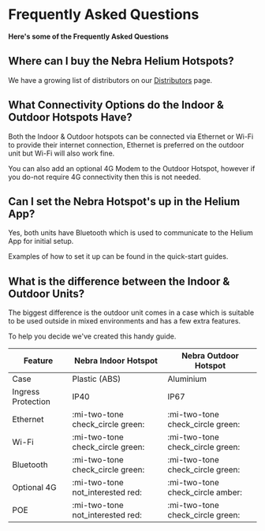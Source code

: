 # Frequently Asked Questions

**Here's some of the Frequently Asked Questions**

## Where can I buy the Nebra Helium Hotspots?

We have a growing list of distributors on our [Distributors](distributors.md) page.

## What Connectivity Options do the Indoor & Outdoor Hotspots Have?

Both the Indoor & Outdoor hotspots can be connected via Ethernet or Wi-Fi to provide their internet connection, Ethernet is preferred on the outdoor unit but Wi-Fi will also work fine.

You can also add an optional 4G Modem to the Outdoor Hotspot, however if you do-not require 4G connectivity then this is not needed.

## Can I set the Nebra Hotspot's up in the Helium App?

Yes, both units have Bluetooth which is used to communicate to the Helium App for initial setup.

Examples of how to set it up can be found in the quick-start guides.

## What is the difference between the Indoor & Outdoor Units?

The biggest difference is the outdoor unit comes in a case which is suitable to be used outside in mixed environments and has a few extra features.

To help you decide we've created this handy guide.

| Feature | Nebra Indoor Hotspot | Nebra Outdoor Hotspot |
| --- | ---  | --- |
| Case | Plastic (ABS) | Aluminium |
| Ingress Protection | IP40 | IP67 |
| Ethernet | :mi-two-tone check_circle green: | :mi-two-tone check_circle green: |
| Wi-Fi | :mi-two-tone check_circle green: | :mi-two-tone check_circle green: |
| Bluetooth | :mi-two-tone check_circle green: | :mi-two-tone check_circle green: |
| Optional 4G | :mi-two-tone not_interested red: | :mi-two-tone check_circle amber: |
| POE | :mi-two-tone not_interested red: | :mi-two-tone check_circle green: |
